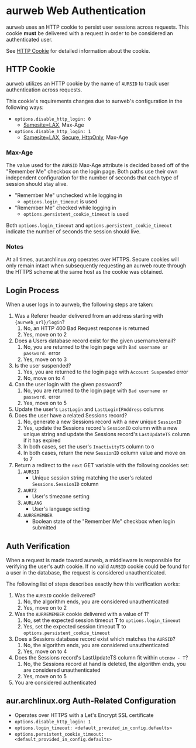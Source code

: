 # aurweb Web Authentication

aurweb uses an HTTP cookie to persist user sessions across requests.
This cookie **must** be delivered with a request in order to be considered
an authenticated user.

See [HTTP Cookie](#http-cookie) for detailed information about the cookie.

## HTTP Cookie

aurweb utilizes an HTTP cookie by the name of `AURSID` to track
user authentication across requests.

This cookie's requirements changes due to aurweb's configuration
in the following ways:

- `options.disable_http_login: 0`
    - [Samesite=LAX](https://developer.mozilla.org/en-US/docs/Web/HTTP/Cookies#samesite_attribute), Max-Age
- `options.disable_http_login: 1`
    - [Samesite=LAX](https://developer.mozilla.org/en-US/docs/Web/HTTP/Cookies#samesite_attribute), [Secure, HttpOnly](https://developer.mozilla.org/en-US/docs/Web/HTTP/Cookies#restrict_access_to_cookies), Max-Age

### Max-Age

The value used for the `AURSID` Max-Age attribute is decided based
off of the "Remember Me" checkbox on the login page. Both paths
use their own independent configuration for the number of seconds
that each type of session should stay alive.

- "Remember Me" unchecked while logging in
    - `options.login_timeout` is used
- "Remember Me" checked while logging in
    - `options.persistent_cookie_timeout` is used

Both `options.login_timeout` and `options.persistent_cookie_timeout`
indicate the number of seconds the session should live.

### Notes

At all times, aur.archlinux.org operates over HTTPS. Secure cookies will
only remain intact when subsequently requesting an aurweb route through
the HTTPS scheme at the same host as the cookie was obtained.

## Login Process

When a user logs in to aurweb, the following steps are taken:

1. Was a Referer header delivered from an address starting with
`{aurweb_url}/login`?
    1. No, an HTTP 400 Bad Request response is returned
    2. Yes, move on to 2
2. Does a Users database record exist for the given username/email?
    1. No, you are returned to the login page with `Bad username or password.`
    error
    2. Yes, move on to 3
3. Is the user suspended?
    1. Yes, you are returned to the login page with `Account Suspended` error
    2. No, move on to 4
4. Can the user login with the given password?
    1. No, you are returned to the login page with `Bad username or password.`
    error
    2. Yes, move on to 5
5. Update the user's `LastLogin` and `LastLoginIPAddress` columns
6. Does the user have a related Sessions record?
    1. No, generate a new Sessions record with a new unique `SessionID`
    2. Yes, update the Sessions record's `SessionID` column with a new unique
    string and update the Sessions record's `LastUpdateTS` column if it has
    expired
    3. In both cases, set the user's `InactivityTS` column to `0`
    4. In both cases, return the new `SessionID` column value and move on to 7
7. Return a redirect to the `next` GET variable with the
following cookies set:
    1. `AURSID`
        - Unique session string matching the user's related
        `Sessions.SessionID` column
    2. `AURTZ`
        - User's timezone setting
    3. `AURLANG`
        - User's language setting
    4. `AURREMEMBER`
        - Boolean state of the "Remember Me" checkbox when login submitted

## Auth Verification

When a request is made toward aurweb, a middleware is responsible for
verifying the user's auth cookie. If no valid `AURSID` cookie could be
found for a user in the database, the request is considered unauthenticated.

The following list of steps describes exactly how this verification works:
1. Was the `AURSID` cookie delivered?
    1. No, the algorithm ends, you are considered unauthenticated
    2. Yes, move on to 2
2. Was the `AURREMEMBER` cookie delivered with a value of 1?
    1. No, set the expected session timeout **T** to `options.login_timeout`
    2. Yes, set the expected session timeout **T** to
    `options.persistent_cookie_timeout`
3. Does a Sessions database record exist which matches the `AURSID`?
    1. No, the algorithm ends, you are considered unauthenticated
    2. Yes, move on to 4
4. Does the Sessions record's LastUpdateTS column fit within `utcnow - T`?
    1. No, the Sessions record at hand is deleted, the algorithm ends, you
    are considered unauthenticated
    2. Yes, move on to 5
5. You are considered authenticated

## aur.archlinux.org Auth-Related Configuration

- Operates over HTTPS with a Let's Encrypt SSL certificate
- `options.disable_http_login: 1`
- `options.login_timeout: <default_provided_in_config.defaults>`
- `options.persistent_cookie_timeout: <default_provided_in_config.defaults>`

